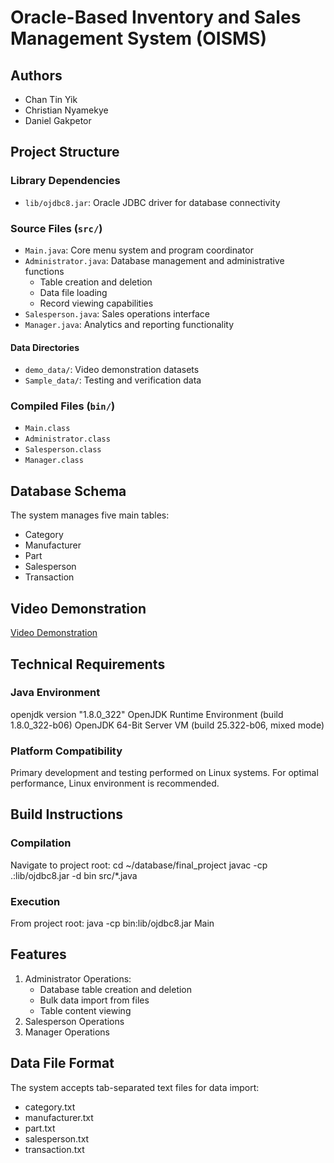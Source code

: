 # Oracle-Based Inventory and Sales Management System (OISMS)

## Authors
- Chan Tin Yik 
- Christian Nyamekye 
- Daniel Gakpetor 


## Project Structure

### Library Dependencies
- `lib/ojdbc8.jar`: Oracle JDBC driver for database connectivity

### Source Files (`src/`)
- `Main.java`: Core menu system and program coordinator
- `Administrator.java`: Database management and administrative functions
  - Table creation and deletion
  - Data file loading
  - Record viewing capabilities
- `Salesperson.java`: Sales operations interface
- `Manager.java`: Analytics and reporting functionality

#### Data Directories
- `demo_data/`: Video demonstration datasets
- `Sample_data/`: Testing and verification data

### Compiled Files (`bin/`)
- `Main.class`
- `Administrator.class`
- `Salesperson.class`
- `Manager.class`

## Database Schema
The system manages five main tables:
- Category
- Manufacturer
- Part
- Salesperson
- Transaction

## Video Demonstration
[Video Demonstration](https://github.com/user-attachments/assets/38e6c5aa-9242-4eb9-8448-592630f4c3d0
)

## Technical Requirements

### Java Environment
openjdk version "1.8.0_322"
OpenJDK Runtime Environment (build 1.8.0_322-b06)
OpenJDK 64-Bit Server VM (build 25.322-b06, mixed mode)

### Platform Compatibility
Primary development and testing performed on Linux systems. For optimal performance, Linux environment is recommended.

## Build Instructions

### Compilation
Navigate to project root:
cd ~/database/final_project
javac -cp .:lib/ojdbc8.jar -d bin src/*.java

### Execution
From project root:
java -cp bin:lib/ojdbc8.jar Main

## Features
1. Administrator Operations:
   - Database table creation and deletion
   - Bulk data import from files
   - Table content viewing
2. Salesperson Operations
3. Manager Operations

## Data File Format
The system accepts tab-separated text files for data import:
- category.txt
- manufacturer.txt
- part.txt
- salesperson.txt
- transaction.txt
